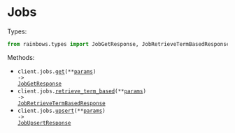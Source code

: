 # Jobs

Types:

```python
from rainbows.types import JobGetResponse, JobRetrieveTermBasedResponse, JobUpsertResponse
```

Methods:

- <code title="post /jobs/get">client.jobs.<a href="./src/rainbows/resources/jobs.py">get</a>(\*\*<a href="src/rainbows/types/job_get_params.py">params</a>) -> <a href="./src/rainbows/types/job_get_response.py">JobGetResponse</a></code>
- <code title="post /jobs/retrieve_term_based">client.jobs.<a href="./src/rainbows/resources/jobs.py">retrieve_term_based</a>(\*\*<a href="src/rainbows/types/job_retrieve_term_based_params.py">params</a>) -> <a href="./src/rainbows/types/job_retrieve_term_based_response.py">JobRetrieveTermBasedResponse</a></code>
- <code title="post /jobs/upsert">client.jobs.<a href="./src/rainbows/resources/jobs.py">upsert</a>(\*\*<a href="src/rainbows/types/job_upsert_params.py">params</a>) -> <a href="./src/rainbows/types/job_upsert_response.py">JobUpsertResponse</a></code>
